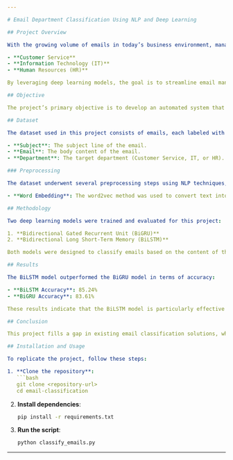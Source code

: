 ```yaml
---

# Email Department Classification Using NLP and Deep Learning

## Project Overview

With the growing volume of emails in today’s business environment, managing and categorizing them effectively has become a significant challenge. This project aims to automate email classification using Natural Language Processing (NLP) and deep learning techniques, sorting emails into three key departments:

- **Customer Service**
- **Information Technology (IT)**
- **Human Resources (HR)**

By leveraging deep learning models, the goal is to streamline email management and improve efficiency.

## Objective

The project’s primary objective is to develop an automated system that classifies and routes incoming emails to the appropriate departments based on their content. This system will improve operational efficiency, enhance data-driven decision-making, and speed up response times.

## Dataset

The dataset used in this project consists of emails, each labeled with its corresponding department. The dataset includes three columns:

- **Subject**: The subject line of the email.
- **Email**: The body content of the email.
- **Department**: The target department (Customer Service, IT, or HR).

### Preprocessing

The dataset underwent several preprocessing steps using NLP techniques, including:

- **Word Embedding**: The word2vec method was used to convert text into numerical representations, enabling the model to better understand the textual data.

## Methodology

Two deep learning models were trained and evaluated for this project:

1. **Bidirectional Gated Recurrent Unit (BiGRU)**
2. **Bidirectional Long Short-Term Memory (BiLSTM)**

Both models were designed to classify emails based on the content of their subject and body.

## Results

The BiLSTM model outperformed the BiGRU model in terms of accuracy:

- **BiLSTM Accuracy**: 85.24%
- **BiGRU Accuracy**: 83.61%

These results indicate that the BiLSTM model is particularly effective for classifying emails.

## Conclusion

This project fills a gap in existing email classification solutions, which often focus on spam detection rather than content-based sorting. By automating email routing, businesses can optimize email management, leading to faster responses and better customer service.

## Installation and Usage

To replicate the project, follow these steps:

1. **Clone the repository**:
   ```bash
   git clone <repository-url>
   cd email-classification
   ```

2. **Install dependencies**:
   ```bash
   pip install -r requirements.txt
   ```

3. **Run the script**:
   ```bash
   python classify_emails.py
   ```

---
```

